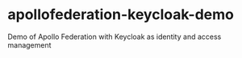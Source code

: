 # apollofederation-keycloak-demo
Demo of Apollo Federation with Keycloak as identity and access management
